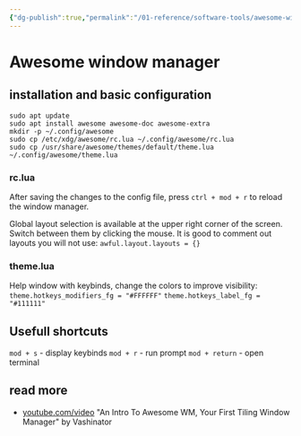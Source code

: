 ```yaml
---
{"dg-publish":true,"permalink":"/01-reference/software-tools/awesome-window-manager/","title":"Awesome window manager","tags":["window_manager","linux"]}
---
```



# Awesome window manager

## installation and basic configuration

```shell
sudo apt update
sudo apt install awesome awesome-doc awesome-extra
mkdir -p ~/.config/awesome
sudo cp /etc/xdg/awesome/rc.lua ~/.config/awesome/rc.lua
sudo cp /usr/share/awesome/themes/default/theme.lua ~/.config/awesome/theme.lua
```

### rc.lua

After saving the changes to the config file, press `ctrl + mod + r` to reload the window manager.

Global layout selection is available at the upper right corner of the screen. Switch between them by clicking the mouse. It is good to comment out layouts you will not use:
`awful.layout.layouts = {}`

### theme.lua

Help window with keybinds, change the colors to improve visibility:
`theme.hotkeys_modifiers_fg = "#FFFFFF"`
`theme.hotkeys_label_fg = "#111111"`

## Usefull shortcuts

`mod + s` - display keybinds
`mod + r` - run prompt
`mod + return` - open terminal

## read more

- [youtube.com/video](https://www.youtube.com/watch?v=WKdoC_VB2tU) "An Intro To Awesome WM, Your First Tiling Window Manager" by Vashinator
